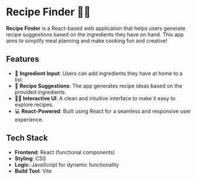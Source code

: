 
# Recipe Finder 🍴✨

**Recipe Finder** is a React-based web application that helps users generate recipe suggestions based on the ingredients they have on hand. This app aims to simplify meal planning and make cooking fun and creative!

## Features
- 📝 **Ingredient Input**: Users can add ingredients they have at home to a list.
- 🍳 **Recipe Suggestions**: The app generates recipe ideas based on the provided ingredients.
- 🧑‍🍳 **Interactive UI**: A clean and intuitive interface to make it easy to explore recipes.
- 💻 **React-Powered**: Built using React for a seamless and responsive user experience.

## Tech Stack
- **Frontend**: React (functional components)
- **Styling**: CSS
- **Logic**: JavaScript for dynamic functionality
- **Build Tool**: Vite


